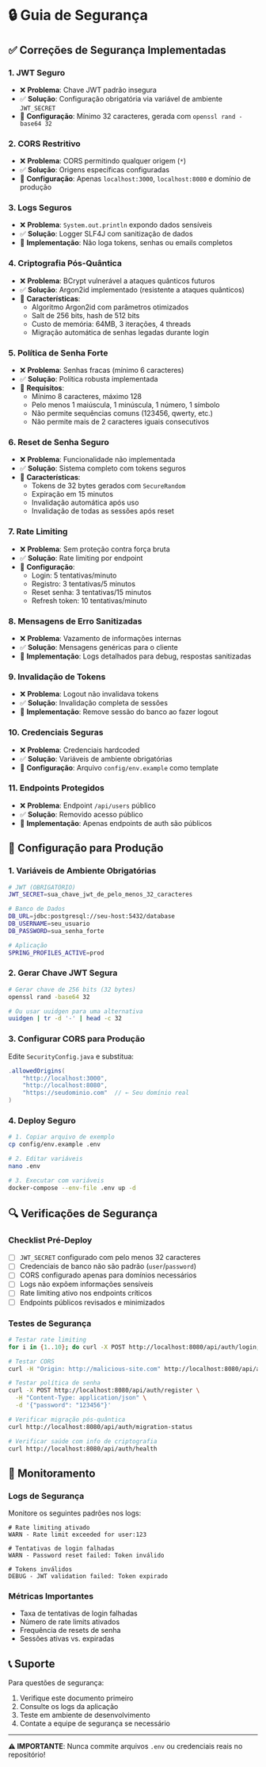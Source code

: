 # 🔒 Guia de Segurança

## ✅ Correções de Segurança Implementadas

### 1. **JWT Seguro**
- ❌ **Problema**: Chave JWT padrão insegura
- ✅ **Solução**: Configuração obrigatória via variável de ambiente `JWT_SECRET`
- 🔧 **Configuração**: Mínimo 32 caracteres, gerada com `openssl rand -base64 32`

### 2. **CORS Restritivo**
- ❌ **Problema**: CORS permitindo qualquer origem (`*`)
- ✅ **Solução**: Origens específicas configuradas
- 🔧 **Configuração**: Apenas `localhost:3000`, `localhost:8080` e domínio de produção

### 3. **Logs Seguros**
- ❌ **Problema**: `System.out.println` expondo dados sensíveis
- ✅ **Solução**: Logger SLF4J com sanitização de dados
- 🔧 **Implementação**: Não loga tokens, senhas ou emails completos

### 4. **Criptografia Pós-Quântica**
- ❌ **Problema**: BCrypt vulnerável a ataques quânticos futuros
- ✅ **Solução**: Argon2id implementado (resistente a ataques quânticos)
- 🔧 **Características**:
  - Algoritmo Argon2id com parâmetros otimizados
  - Salt de 256 bits, hash de 512 bits
  - Custo de memória: 64MB, 3 iterações, 4 threads
  - Migração automática de senhas legadas durante login

### 5. **Política de Senha Forte**
- ❌ **Problema**: Senhas fracas (mínimo 6 caracteres)
- ✅ **Solução**: Política robusta implementada
- 🔧 **Requisitos**:
  - Mínimo 8 caracteres, máximo 128
  - Pelo menos 1 maiúscula, 1 minúscula, 1 número, 1 símbolo
  - Não permite sequências comuns (123456, qwerty, etc.)
  - Não permite mais de 2 caracteres iguais consecutivos

### 6. **Reset de Senha Seguro**
- ❌ **Problema**: Funcionalidade não implementada
- ✅ **Solução**: Sistema completo com tokens seguros
- 🔧 **Características**:
  - Tokens de 32 bytes gerados com `SecureRandom`
  - Expiração em 15 minutos
  - Invalidação automática após uso
  - Invalidação de todas as sessões após reset

### 7. **Rate Limiting**
- ❌ **Problema**: Sem proteção contra força bruta
- ✅ **Solução**: Rate limiting por endpoint
- 🔧 **Configuração**:
  - Login: 5 tentativas/minuto
  - Registro: 3 tentativas/5 minutos
  - Reset senha: 3 tentativas/15 minutos
  - Refresh token: 10 tentativas/minuto

### 8. **Mensagens de Erro Sanitizadas**
- ❌ **Problema**: Vazamento de informações internas
- ✅ **Solução**: Mensagens genéricas para o cliente
- 🔧 **Implementação**: Logs detalhados para debug, respostas sanitizadas

### 9. **Invalidação de Tokens**
- ❌ **Problema**: Logout não invalidava tokens
- ✅ **Solução**: Invalidação completa de sessões
- 🔧 **Implementação**: Remove sessão do banco ao fazer logout

### 10. **Credenciais Seguras**
- ❌ **Problema**: Credenciais hardcoded
- ✅ **Solução**: Variáveis de ambiente obrigatórias
- 🔧 **Configuração**: Arquivo `config/env.example` como template

### 11. **Endpoints Protegidos**
- ❌ **Problema**: Endpoint `/api/users` público
- ✅ **Solução**: Removido acesso público
- 🔧 **Implementação**: Apenas endpoints de auth são públicos

## 🚀 Configuração para Produção

### 1. Variáveis de Ambiente Obrigatórias

```bash
# JWT (OBRIGATÓRIO)
JWT_SECRET=sua_chave_jwt_de_pelo_menos_32_caracteres

# Banco de Dados
DB_URL=jdbc:postgresql://seu-host:5432/database
DB_USERNAME=seu_usuario
DB_PASSWORD=sua_senha_forte

# Aplicação
SPRING_PROFILES_ACTIVE=prod
```

### 2. Gerar Chave JWT Segura

```bash
# Gerar chave de 256 bits (32 bytes)
openssl rand -base64 32

# Ou usar uuidgen para uma alternativa
uuidgen | tr -d '-' | head -c 32
```

### 3. Configurar CORS para Produção

Edite `SecurityConfig.java` e substitua:
```java
.allowedOrigins(
    "http://localhost:3000",
    "http://localhost:8080",
    "https://seudominio.com"  // ← Seu domínio real
)
```

### 4. Deploy Seguro

```bash
# 1. Copiar arquivo de exemplo
cp config/env.example .env

# 2. Editar variáveis
nano .env

# 3. Executar com variáveis
docker-compose --env-file .env up -d
```

## 🔍 Verificações de Segurança

### Checklist Pré-Deploy

- [ ] `JWT_SECRET` configurado com pelo menos 32 caracteres
- [ ] Credenciais de banco não são padrão (`user`/`password`)
- [ ] CORS configurado apenas para domínios necessários
- [ ] Logs não expõem informações sensíveis
- [ ] Rate limiting ativo nos endpoints críticos
- [ ] Endpoints públicos revisados e minimizados

### Testes de Segurança

```bash
# Testar rate limiting
for i in {1..10}; do curl -X POST http://localhost:8080/api/auth/login; done

# Testar CORS
curl -H "Origin: http://malicious-site.com" http://localhost:8080/api/auth/login

# Testar política de senha
curl -X POST http://localhost:8080/api/auth/register \
  -H "Content-Type: application/json" \
  -d '{"password": "123456"}'

# Verificar migração pós-quântica
curl http://localhost:8080/api/auth/migration-status

# Verificar saúde com info de criptografia
curl http://localhost:8080/api/auth/health
```

## 🚨 Monitoramento

### Logs de Segurança

Monitore os seguintes padrões nos logs:

```
# Rate limiting ativado
WARN - Rate limit exceeded for user:123

# Tentativas de login falhadas
WARN - Password reset failed: Token inválido

# Tokens inválidos
DEBUG - JWT validation failed: Token expirado
```

### Métricas Importantes

- Taxa de tentativas de login falhadas
- Número de rate limits ativados
- Frequência de resets de senha
- Sessões ativas vs. expiradas

## 📞 Suporte

Para questões de segurança:
1. Verifique este documento primeiro
2. Consulte os logs da aplicação
3. Teste em ambiente de desenvolvimento
4. Contate a equipe de segurança se necessário

---

**⚠️ IMPORTANTE**: Nunca commite arquivos `.env` ou credenciais reais no repositório!
